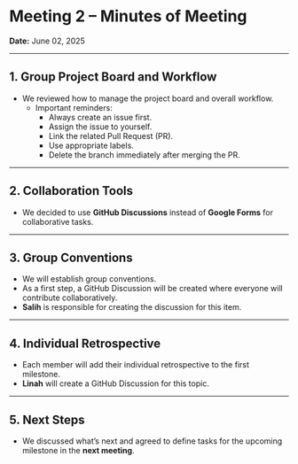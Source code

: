 # Meeting 2 – Minutes of Meeting  

**Date:** June 02, 2025  

---

## 1. Group Project Board and Workflow

- We reviewed how to manage the project board and overall workflow.  
  - Important reminders:  
    - Always create an issue first.  
    - Assign the issue to yourself.  
    - Link the related Pull Request (PR).  
    - Use appropriate labels.  
    - Delete the branch immediately after merging the PR.  

---

## 2. Collaboration Tools

- We decided to use **GitHub Discussions** instead of **Google Forms**
for collaborative tasks.  

---

## 3. Group Conventions

- We will establish group conventions.  
- As a first step, a GitHub Discussion will be created where everyone will
contribute collaboratively.  
- **Salih** is responsible for creating the discussion for this item.  

---

## 4. Individual Retrospective

- Each member will add their individual retrospective to the first milestone.  
- **Linah** will create a GitHub Discussion for this topic.  

---

## 5. Next Steps

- We discussed what’s next and agreed to define tasks for the upcoming milestone
in the **next meeting**.
